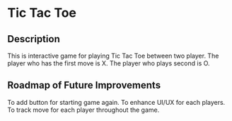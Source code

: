 # Tic Tac Toe
## Description 
This is interactive game for playing Tic Tac Toe between two player. The player who has the first move is X. The player who plays second is O. 

## Roadmap of Future Improvements
To add button for starting game again. 
To enhance UI/UX for each players. 
To track move for each player throughout the game. 